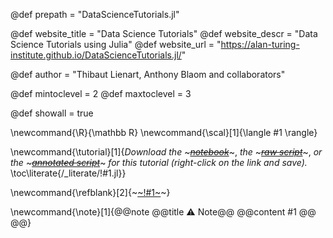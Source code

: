 <!--
Add here global page variables to use throughout your
website.
The website_* must be defined for the RSS to work
-->
@def prepath = "DataScienceTutorials.jl"

@def website_title = "Data Science Tutorials"
@def website_descr = "Data Science Tutorials using Julia"
@def website_url   = "https://alan-turing-institute.github.io/DataScienceTutorials.jl/"

@def author = "Thibaut Lienart, Anthony Blaom and collaborators"

@def mintoclevel = 2 <!-- toc starts at h2 onwards -->
@def maxtoclevel = 3 <!-- toc stops at h3 included -->

@def showall = true

<!--
Add here global latex commands to use throughout your
pages. It can be math commands but does not need to be.
For instance:
* \newcommand{\phrase}{This is a long phrase to copy.}
-->
\newcommand{\R}{\mathbb R}
\newcommand{\scal}[1]{\langle #1 \rangle}

\newcommand{\tutorial}[1]{*Download the* ~~~<a href="https://raw.githubusercontent.com/alan-turing-institute/DataScienceTutorials.jl/gh-pages/generated/notebooks/!#1.ipynb" target="_blank"><em>notebook</em></a>~~~, *the* ~~~<a href="https://raw.githubusercontent.com/alan-turing-institute/DataScienceTutorials.jl/gh-pages/generated/scripts/!#1-raw.jl" target="_blank"><em>raw script</em></a>~~~, *or the* ~~~<a href="https://raw.githubusercontent.com/alan-turing-institute/DataScienceTutorials.jl/gh-pages/generated/scripts/!#1.jl" target="_blank"><em>annotated script</em></a>~~~ *for this tutorial (right-click on the link and save).* <!--_-->\toc\literate{/_literate/!#1.jl}} <!--_-->

\newcommand{\refblank}[2]{~~~<a href="!#2" target="_blank">~~~!#1~~~</a>~~~}

\newcommand{\note}[1]{@@note @@title ⚠ Note@@ @@content #1 @@ @@}
